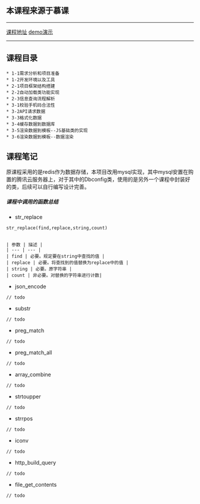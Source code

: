 ## 本课程来源于慕课
-----------
[课程地址](https://www.imooc.com/learn/604 "课程地址")
[demo演示](http://www.dengxitong.com/PhoneAttribution/ "demo演示")

-----------

## 课程目录
    * 1-1需求分析和项目准备
    * 1-2开发环境以及工具
    * 2-1项目框架结构搭建
    * 2-2自动加载类功能实现
    * 2-3信息查询流程解析
    * 3-1校验手机码合法性
    * 3-2API请求数据
    * 3-3格式化数据
    * 3-4缓存数据到数据库
    * 3-5渲染数据到模板--JS基础类的实现
    * 3-6渲染数据到模板--数据渲染
 ## 课程笔记
 

原课程采用的是redis作为数据存储，本项目改用mysql实现，其中mysql安置在购置的腾讯云服务器上，对于其中的Dbconfig类，使用的是另外一个课程中封装好的类，后续可以自行编写设计完善。

        
 #####  课程中调用的函数总结

*  str_replace
```
str_replace(find,replace,string,count)


| 参数 | 描述 |
| --- | --- |
| find | 必要。规定要在string中查找的值 |
| replace | 必要。将查找到的值替换为replace中的值 |
| string | 必要。原字符串 |
| count | 非必要。对替换的字符串进行计数|
```
*  json_encode
```
// todo
```
*  substr
```
// todo
```
*  preg_match
```
// todo
```
*  preg_match_all
```
// todo
```
*  array_combine
```
// todo
```
*  strtoupper
```
// todo
```
*  strrpos
```
// todo
```
*  iconv
```
// todo
```
*  http_build_query
```
// todo
```
*  file_get_contents
```
// todo
```



    
